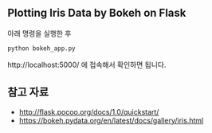 ## Plotting Iris Data by Bokeh on Flask
아래 명령을 실행한 후
```bash
python bokeh_app.py
```

http://localhost:5000/ 에 접속해서 확인하면 됩니다.


## 참고 자료
- http://flask.pocoo.org/docs/1.0/quickstart/
- https://bokeh.pydata.org/en/latest/docs/gallery/iris.html
